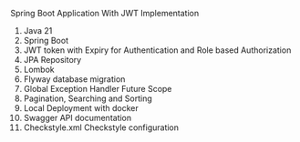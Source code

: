 Spring Boot Application With JWT Implementation
1. Java 21
2. Spring Boot
3. JWT token with Expiry for Authentication and Role based Authorization
4. JPA Repository
5. Lombok
6. Flyway database migration
7. Global Exception Handler
Future Scope
8. Pagination, Searching and Sorting
9. Local Deployment with docker
10. Swagger API documentation
11. Checkstyle.xml Checkstyle configuration
